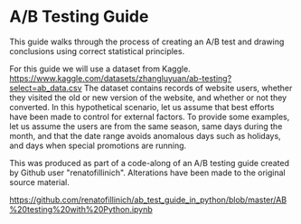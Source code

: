 # A/B Testing Guide

This guide walks through the process of creating an A/B test and drawing conclusions using correct statistical principles.

For this guide we will use a dataset from Kaggle. https://www.kaggle.com/datasets/zhangluyuan/ab-testing?select=ab_data.csv The dataset contains records of website users, whether they visited the old or new version of the website, and whether or not they converted. In this hypothetical scenario, let us assume that best efforts have been made to control for external factors. To provide some examples, let us assume the users are from the same season, same days during the month, and that the date range avoids anomalous days such as holidays, and days when special promotions are running.

This was produced as part of a code-along of an A/B testing guide created by Github user "renatofillinich". Alterations have been made to the original source material.

https://github.com/renatofillinich/ab_test_guide_in_python/blob/master/AB%20testing%20with%20Python.ipynb
